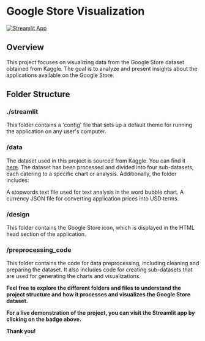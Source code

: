 # Google Store Visualization

[![Streamlit App](https://static.streamlit.io/badges/streamlit_badge_black_white.svg)](https://tal-amar-google-store-visualization-project-app-ys0rqn.streamlit.app/)

## Overview
This project focuses on visualizing data from the Google Store dataset obtained from Kaggle. The goal is to analyze and present insights about the applications available on the Google Store.

## Folder Structure
### ./streamlit
This folder contains a 'config' file that sets up a default theme for running the application on any user's computer.

### /data
The dataset used in this project is sourced from Kaggle. You can find it [here](https://www.kaggle.com/datasets/geothomas/playstore-dataset). The dataset has been processed and divided into four sub-datasets, each catering to a specific chart or analysis. Additionally, the folder includes:

A stopwords text file used for text analysis in the word bubble chart.
A currency JSON file for converting application prices into USD terms.

### /design
This folder contains the Google Store icon, which is displayed in the HTML head section of the application.

### /preprocessing_code
This folder contains the code for data preprocessing, including cleaning and preparing the dataset. It also includes code for creating sub-datasets that are used for generating the charts and visualizations.


**Feel free to explore the different folders and files to understand the project structure and how it processes and visualizes the Google Store dataset.**

**For a live demonstration of the project, you can visit the Streamlit app by clicking on the badge above.**

**Thank you!**
